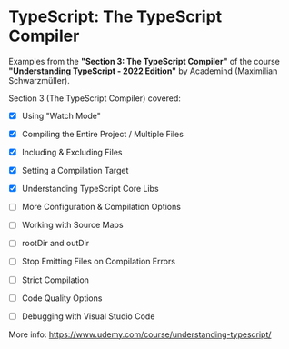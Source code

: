 # TypeScript: The TypeScript Compiler

Examples from the **"Section 3: The TypeScript Compiler"** of the course **"Understanding TypeScript - 2022 Edition"** by Academind (Maximilian Schwarzmüller).

Section 3 (The TypeScript Compiler) covered:

- [x] Using "Watch Mode"
- [x] Compiling the Entire Project / Multiple Files
- [x] Including & Excluding Files
- [x] Setting a Compilation Target
- [x] Understanding TypeScript Core Libs
- [ ] More Configuration & Compilation Options
- [ ] Working with Source Maps
- [ ] rootDir and outDir
- [ ] Stop Emitting Files on Compilation Errors
- [ ] Strict Compilation
- [ ] Code Quality Options
- [ ] Debugging with Visual Studio Code



More info: https://www.udemy.com/course/understanding-typescript/
